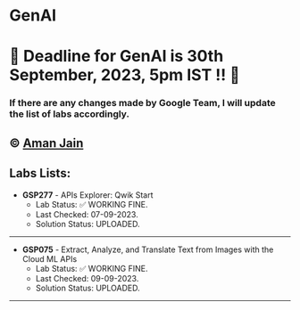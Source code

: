 # GenAI

# 🚨 Deadline for GenAI is 30th September, 2023, 5pm IST ‼️ 🚨

### If there are any changes made by Google Team, I will update the list of labs accordingly.

© [Aman Jain](https://github.com/AmanJain18)
---


## Labs Lists:

- **GSP277** - APIs Explorer: Qwik Start
  - Lab Status: ✅ WORKING FINE.
  - Last Checked: 07-09-2023.
  - Solution Status: UPLOADED.
---
- **GSP075** - Extract, Analyze, and Translate Text from Images with the Cloud ML APIs
  - Lab Status: ✅ WORKING FINE.
  - Last Checked: 09-09-2023.
  - Solution Status: UPLOADED.
---